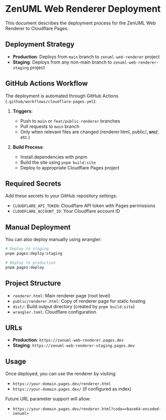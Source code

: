 # ZenUML Web Renderer Deployment

This document describes the deployment process for the ZenUML Web Renderer to Cloudflare Pages.

## Deployment Strategy

- **Production**: Deploys from `main` branch to `zenuml-web-renderer` project
- **Staging**: Deploys from any non-main branch to `zenuml-web-renderer-staging` project

## GitHub Actions Workflow

The deployment is automated through GitHub Actions (`.github/workflows/cloudflare-pages.yml`):

1. **Triggers**: 
   - Push to `main` or `feat/public-renderer` branches
   - Pull requests to `main` branch
   - Only when relevant files are changed (renderer.html, public/**, src/**, etc.)

2. **Build Process**:
   - Install dependencies with pnpm
   - Build the site using `pnpm build:site`
   - Deploy to appropriate Cloudflare Pages project

## Required Secrets

Add these secrets to your GitHub repository settings:

- `CLOUDFLARE_API_TOKEN`: Cloudflare API token with Pages permissions
- `CLOUDFLARE_ACCOUNT_ID`: Your Cloudflare account ID

## Manual Deployment

You can also deploy manually using wrangler:

```bash
# Deploy to staging
pnpm pages:deploy:staging

# Deploy to production  
pnpm pages:deploy
```

## Project Structure

- `renderer.html`: Main renderer page (root level)
- `public/renderer.html`: Copy of renderer page for static hosting
- `dist/`: Build output directory (created by `pnpm build:site`)
- `wrangler.toml`: Cloudflare configuration

## URLs

- **Production**: `https://zenuml-web-renderer.pages.dev`
- **Staging**: `https://zenuml-web-renderer-staging.pages.dev`

## Usage

Once deployed, you can use the renderer by visiting:
- `https://your-domain.pages.dev/renderer.html`
- `https://your-domain.pages.dev/` (if configured as index)

Future URL parameter support will allow:
- `https://your-domain.pages.dev/renderer.html?code=<base64-encoded-zenuml>`